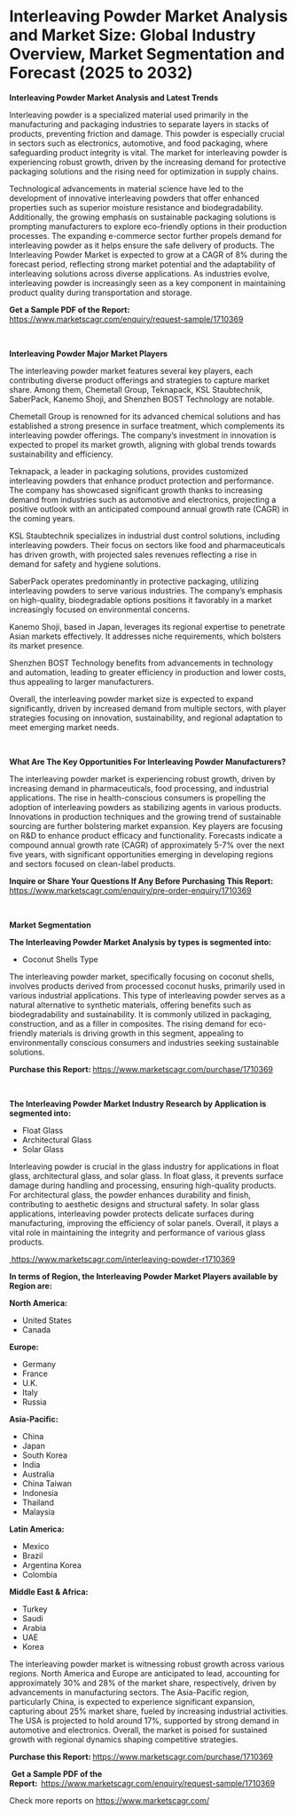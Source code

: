 <p><h1>Interleaving Powder Market Analysis and Market Size: Global Industry Overview, Market Segmentation and Forecast (2025 to 2032)</h1></p><p><strong>Interleaving Powder Market Analysis and Latest Trends</strong></p>
<p><p>Interleaving powder is a specialized material used primarily in the manufacturing and packaging industries to separate layers in stacks of products, preventing friction and damage. This powder is especially crucial in sectors such as electronics, automotive, and food packaging, where safeguarding product integrity is vital. The market for interleaving powder is experiencing robust growth, driven by the increasing demand for protective packaging solutions and the rising need for optimization in supply chains.</p><p>Technological advancements in material science have led to the development of innovative interleaving powders that offer enhanced properties such as superior moisture resistance and biodegradability. Additionally, the growing emphasis on sustainable packaging solutions is prompting manufacturers to explore eco-friendly options in their production processes. The expanding e-commerce sector further propels demand for interleaving powder as it helps ensure the safe delivery of products. The Interleaving Powder Market is expected to grow at a CAGR of 8% during the forecast period, reflecting strong market potential and the adaptability of interleaving solutions across diverse applications. As industries evolve, interleaving powder is increasingly seen as a key component in maintaining product quality during transportation and storage.</p></p>
<p><strong>Get a Sample PDF of the Report:&nbsp;</strong> <a href="https://www.marketscagr.com/enquiry/request-sample/1710369?utm_campaign=1949&utm_medium=2&utm_source=Github&utm_content=ia&utm_term=10012025&utm_id=interleaving-powder">https://www.marketscagr.com/enquiry/request-sample/1710369</a></p>
<p>&nbsp;</p>
<p><strong>Interleaving Powder Major Market Players</strong></p>
<p><p>The interleaving powder market features several key players, each contributing diverse product offerings and strategies to capture market share. Among them, Chemetall Group, Teknapack, KSL Staubtechnik, SaberPack, Kanemo Shoji, and Shenzhen BOST Technology are notable.</p><p>Chemetall Group is renowned for its advanced chemical solutions and has established a strong presence in surface treatment, which complements its interleaving powder offerings. The company’s investment in innovation is expected to propel its market growth, aligning with global trends towards sustainability and efficiency.</p><p>Teknapack, a leader in packaging solutions, provides customized interleaving powders that enhance product protection and performance. The company has showcased significant growth thanks to increasing demand from industries such as automotive and electronics, projecting a positive outlook with an anticipated compound annual growth rate (CAGR) in the coming years.</p><p>KSL Staubtechnik specializes in industrial dust control solutions, including interleaving powders. Their focus on sectors like food and pharmaceuticals has driven growth, with projected sales revenues reflecting a rise in demand for safety and hygiene solutions.</p><p>SaberPack operates predominantly in protective packaging, utilizing interleaving powders to serve various industries. The company’s emphasis on high-quality, biodegradable options positions it favorably in a market increasingly focused on environmental concerns.</p><p>Kanemo Shoji, based in Japan, leverages its regional expertise to penetrate Asian markets effectively. It addresses niche requirements, which bolsters its market presence.</p><p>Shenzhen BOST Technology benefits from advancements in technology and automation, leading to greater efficiency in production and lower costs, thus appealing to larger manufacturers.</p><p>Overall, the interleaving powder market size is expected to expand significantly, driven by increased demand from multiple sectors, with player strategies focusing on innovation, sustainability, and regional adaptation to meet emerging market needs.</p></p>
<p>&nbsp;</p>
<p><strong>What Are The Key Opportunities For Interleaving Powder Manufacturers?</strong></p>
<p><p>The interleaving powder market is experiencing robust growth, driven by increasing demand in pharmaceuticals, food processing, and industrial applications. The rise in health-conscious consumers is propelling the adoption of interleaving powders as stabilizing agents in various products. Innovations in production techniques and the growing trend of sustainable sourcing are further bolstering market expansion. Key players are focusing on R&D to enhance product efficacy and functionality. Forecasts indicate a compound annual growth rate (CAGR) of approximately 5-7% over the next five years, with significant opportunities emerging in developing regions and sectors focused on clean-label products.</p></p>
<p><strong>Inquire or Share Your Questions If Any Before Purchasing This Report:</strong> <a href="https://www.marketscagr.com/enquiry/pre-order-enquiry/1710369?utm_campaign=1949&utm_medium=2&utm_source=Github&utm_content=ia&utm_term=10012025&utm_id=interleaving-powder">https://www.marketscagr.com/enquiry/pre-order-enquiry/1710369</a></p>
<p>&nbsp;</p>
<p><strong>Market Segmentation</strong></p>
<p><strong>The Interleaving Powder Market Analysis by types is segmented into:</strong></p>
<p><ul><li>Coconut Shells Type</li></ul></p>
<p><p>The interleaving powder market, specifically focusing on coconut shells, involves products derived from processed coconut husks, primarily used in various industrial applications. This type of interleaving powder serves as a natural alternative to synthetic materials, offering benefits such as biodegradability and sustainability. It is commonly utilized in packaging, construction, and as a filler in composites. The rising demand for eco-friendly materials is driving growth in this segment, appealing to environmentally conscious consumers and industries seeking sustainable solutions.</p></p>
<p><strong>Purchase this Report:&nbsp;</strong><a href="https://www.marketscagr.com/purchase/1710369?utm_campaign=1949&utm_medium=2&utm_source=Github&utm_content=ia&utm_term=10012025&utm_id=interleaving-powder">https://www.marketscagr.com/purchase/1710369</a></p>
<p>&nbsp;</p>
<p><strong>The Interleaving Powder Market Industry Research by Application is segmented into:</strong></p>
<p><ul><li>Float Glass</li><li>Architectural Glass</li><li>Solar Glass</li></ul></p>
<p><p>Interleaving powder is crucial in the glass industry for applications in float glass, architectural glass, and solar glass. In float glass, it prevents surface damage during handling and processing, ensuring high-quality products. For architectural glass, the powder enhances durability and finish, contributing to aesthetic designs and structural safety. In solar glass applications, interleaving powder protects delicate surfaces during manufacturing, improving the efficiency of solar panels. Overall, it plays a vital role in maintaining the integrity and performance of various glass products.</p></p>
<p><a href="https://www.marketscagr.com/interleaving-powder-r1710369?utm_campaign=1949&utm_medium=2&utm_source=Github&utm_content=ia&utm_term=10012025&utm_id=interleaving-powder">&nbsp;https://www.marketscagr.com/interleaving-powder-r1710369</a></p>
<p><strong>In terms of Region, the Interleaving Powder Market Players available by Region are:</strong></p>
<p>
    <p> <strong> North America: </strong>
        <ul>
            <li>United States</li>
            <li>Canada</li>
        </ul>
        </p> 
    <p> <strong> Europe: </strong>
        <ul>
            <li>Germany</li>
            <li>France</li>
            <li>U.K.</li>
            <li>Italy</li>
            <li>Russia</li>
        </ul>
        </p> 
    <p> <strong> Asia-Pacific: </strong>
        <ul>
            <li>China</li>
            <li>Japan</li>
            <li>South Korea</li>
            <li>India</li>
            <li>Australia</li>
            <li>China Taiwan</li>
            <li>Indonesia</li>
            <li>Thailand</li>
            <li>Malaysia</li>
        </ul>
        </p> 
    <p> <strong> Latin America: </strong>
        <ul>
            <li>Mexico</li>
            <li>Brazil</li>
            <li>Argentina Korea</li>
            <li>Colombia</li>
        </ul>
        </p> 
    <p> <strong> Middle East & Africa: </strong>
        <ul>
            <li>Turkey</li>
            <li>Saudi</li>
            <li>Arabia</li>
            <li>UAE</li>
            <li>Korea</li>
        </ul>
    </p>
    </p>
<p><p>The interleaving powder market is witnessing robust growth across various regions. North America and Europe are anticipated to lead, accounting for approximately 30% and 28% of the market share, respectively, driven by advancements in manufacturing sectors. The Asia-Pacific region, particularly China, is expected to experience significant expansion, capturing about 25% market share, fueled by increasing industrial activities. The USA is projected to hold around 17%, supported by strong demand in automotive and electronics. Overall, the market is poised for sustained growth with regional dynamics shaping competitive strategies.</p></p>
<p><strong>Purchase this Report: </strong><a href="https://www.marketscagr.com/purchase/1710369?utm_campaign=1949&utm_medium=2&utm_source=Github&utm_content=ia&utm_term=10012025&utm_id=interleaving-powder">https://www.marketscagr.com/purchase/1710369</a></p>
<p>&nbsp;<strong>Get a Sample PDF of the Report:&nbsp;&nbsp;</strong><a href="https://www.marketscagr.com/enquiry/request-sample/1710369?utm_campaign=1949&utm_medium=2&utm_source=Github&utm_content=ia&utm_term=10012025&utm_id=interleaving-powder">https://www.marketscagr.com/enquiry/request-sample/1710369</a></p>
<p><strong></strong></p>
<p>Check more reports on <a href="https://www.marketscagr.com/?utm_campaign=1949&utm_medium=2&utm_source=Github&utm_content=ia&utm_term=10012025&utm_id=interleaving-powder">https://www.marketscagr.com/</a></p>